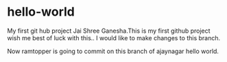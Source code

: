 # hello-world
My first git hub project
Jai Shree Ganesha.This is my first github project
wish me best of luck with this..
I would like to make changes to this branch.

Now ramtopper is going to commit on this branch of ajaynagar hello world.
